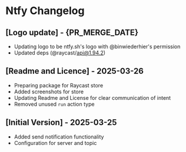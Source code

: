 # Ntfy Changelog

## [Logo update] - {PR_MERGE_DATE}

- Updating logo to be ntfy.sh's logo with @binwiederhier's permission
- Updated deps (@raycast/api@1.94.2)

## [Readme and Licence] - 2025-03-26

- Preparing package for Raycast store
- Added screenshots for store
- Updating Readme and License for clear communication of intent
- Removed unused `run` action type

## [Initial Version] - 2025-03-25

- Added send notification functionality
- Configuration for server and topic
